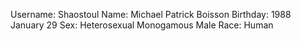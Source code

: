 Username: Shaostoul
Name: Michael Patrick Boisson
Birthday: 1988 January 29
Sex: Heterosexual Monogamous Male
Race: Human

